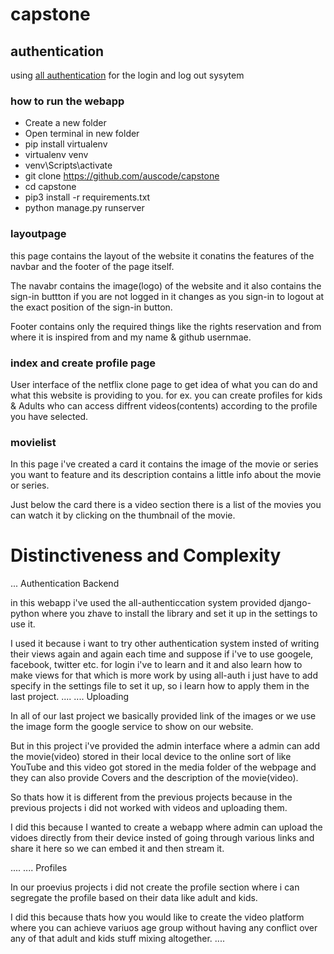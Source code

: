 # capstone

## authentication

using [all authentication](https://django-allauth.readthedocs.io/en/latest/installation.html) for the login and log out sysytem

### how to run the webapp

- Create a new folder
- Open terminal in new folder
- pip install virtualenv
- virtualenv venv
- venv\Scripts\activate
- git clone https://github.com/auscode/capstone
- cd capstone
- pip3 install -r requirements.txt
- python manage.py runserver

### layoutpage

this page contains the layout of the website it conatins the features of the navbar and the footer of the page itself.

The navabr contains the image(logo) of the website and it also contains the sign-in buttton if you are not logged in it changes as you sign-in to logout at the exact position of the sign-in button.

Footer contains only the required things like the rights reservation and from where it is inspired from and my name & github usernmae.

### index and create profile page

User interface of the netflix clone page to get idea of what you can do and what this website is providing to you.
for ex. you can create profiles for kids & Adults who can access diffrent videos(contents) according to the profile you have selected.

### movielist

In this page i've created a card it contains the image of the movie or series you want to feature and its description contains a little info about the movie or series.

Just below the card there is a video section there is a list of the movies you can watch it by clicking on the thumbnail of the movie.

# Distinctiveness and Complexity

...
Authentication Backend

in this webapp i've used the all-authenticcation system provided django-python where you zhave to install the library and set it up in the settings to use it.

I used it because i want to try other authentication system insted of writing their views again and again each time and suppose if i've to use googele, facebook, twitter etc. for login i've to learn and it and also learn how to make views for that which is more work by using all-auth i just have to add specify in the settings file to set it up, so i learn how to apply them in the last project.
....
....
Uploading

In all of our last project we basically provided link of the images or we use the image form the google service to show on our website.

But in this project i've provided the admin interface where a admin can add the movie(video) stored in their local device to the online sort of like YouTube and this video got stored in the media folder of the webpage and they can also provide Covers and the description of the movie(video).

So thats how it is different from the previous projects because in the previous projects i did not worked with videos and uploading them.

I did this because I wanted to create a webapp where admin can upload the vidoes directly from their device insted of going through various links and share it here so we can embed it and then stream it.

....
....
Profiles

In our proevius projects i did not create the profile section where i can segregate the profile based on their data like adult and kids.

I did this because thats how you would like to create the video platform where you can achieve variuos age group without having any conflict over any of that adult and kids stuff mixing altogether.
....
